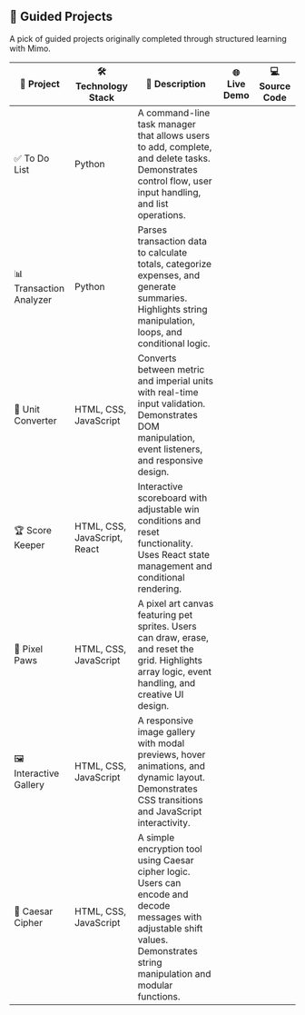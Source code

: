 ## 📘 Guided Projects

A pick of guided projects originally completed through structured learning with Mimo.


| 🧩 Project             | 🛠️ Technology Stack           | 📄 Description                                                                 | 🌐 Live Demo | 💻 Source Code |
|------------------------|-------------------------------|--------------------------------------------------------------------------------|--------------|----------------|
| ✅ To Do List          | Python                        | A command-line task manager that allows users to add, complete, and delete tasks. Demonstrates control flow, user input handling, and list operations. |              |                |
| 📊 Transaction Analyzer | Python                       | Parses transaction data to calculate totals, categorize expenses, and generate summaries. Highlights string manipulation, loops, and conditional logic. |              |                |
| 🔄 Unit Converter      | HTML, CSS, JavaScript         | Converts between metric and imperial units with real-time input validation. Demonstrates DOM manipulation, event listeners, and responsive design. |              |                |
| 🏆 Score Keeper        | HTML, CSS, JavaScript, React  | Interactive scoreboard with adjustable win conditions and reset functionality. Uses React state management and conditional rendering. |              |                |
| 🐾 Pixel Paws          | HTML, CSS, JavaScript         | A pixel art canvas featuring pet sprites. Users can draw, erase, and reset the grid. Highlights array logic, event handling, and creative UI design. |              |                |
| 🖼️ Interactive Gallery | HTML, CSS, JavaScript         | A responsive image gallery with modal previews, hover animations, and dynamic layout. Demonstrates CSS transitions and JavaScript interactivity. |              |                |
| 🔐 Caesar Cipher       | HTML, CSS, JavaScript         | A simple encryption tool using Caesar cipher logic. Users can encode and decode messages with adjustable shift values. Demonstrates string manipulation and modular functions. |              |                |
